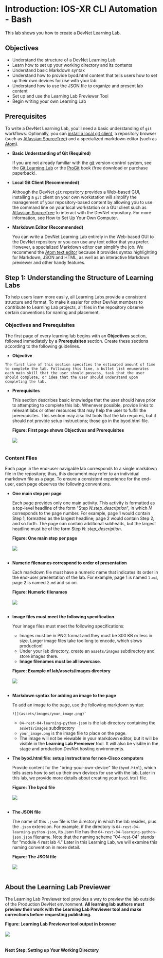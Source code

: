 # Introduction: IOS-XR CLI Automation - Bash

This lab shows you how to create a DevNet Learning Lab.    

## Objectives

* Understand the structure of a DevNet Learning Lab
* Learn how to set up your working directory and its contents
* Understand basic Markdown syntax
* Understand how to provide byod.html content that tells users how to set up their own devices for use with your lab
* Understand how to use the JSON file to organize and present lab content
* Set up and use the Learning Lab Previewer Tool
* Begin writing your own Learning Lab

## Prerequisites

To write a DevNet Learning Lab, you'll need a basic understanding of `git` workflows. Optionally, you can [install a local git client](https://git-scm.com/book/en/v2/Getting-Started-Installing-Git), a repository browser (such as [Atlassian SourceTree](https://www.sourcetreeapp.com)) and a specialized markdown editor (such as [Atom](https://atom.io/)).

* **Basic Understanding of Git (Required)**

	If you are not already familiar with the [git](https://git-scm.com/) version-control system, see the [Git Learning Lab](https://learninglabs.cisco.com/lab/git-intro/step/1) or the [ProGit](https://progit.org/) book (free download or purchase paperback).

* **Local Git Client (Recommended)**

	Although the DevNet `git` repository provides a Web-based GUI, installing a `git` client on your own workstation will simplify the management of your repository-based content by allowing you to use the command line on your local workstation or a GUI client such as [Atlassian SourceTree](https://www.sourcetreeapp.com) to interact with the DevNet repository. For more information, see How to Set Up Your Own Computer.

* **Markdown Editor (Recommended)**

	You can write a DevNet Learning Lab entirely in the Web-based GUI to the DevNet repository or you can use any text editor that you prefer. However, a specialized Markdown editor can simplify the job. We recommend the [Atom text editor](https://atom.io/) because it provides syntax highlighting for Markdown, JSON and HTML, as well as an interactive Markdown previewer and other handy features.

## Step 1: Understanding the Structure of Learning Labs
To help users learn more easily, all Learning Labs provide a consistent structure and format. To make it easier for other DevNet members to contribute to Learning Lab projects, all files in the repository observe certain conventions for naming and placement.

### Objectives and Prerequisites
The first page of every learning lab begins with an __Objectives__ section, followed immediately by a __Prerequisites__ section. Create these sections according to the following guidelines.

  *  **Objective**

	The first line of this section specifies the estimated amount of time to complete the lab. Following this line, a bullet list enumerates each main skill that the user should possess, task that the user should complete, or idea that the user should understand upon completing the lab.

  * **Prerequisites**

	This section describes basic knowledge that the user should have prior to attempting to complete this lab. Whenever possible, provide links to relevant labs or other resources that may help the user to fulfill the prerequisites. This section may also list tools that the lab requires, but it should not provide setup instructions; those go in the byod.html file.

	<b>Figure: First page shows Objectives and Prerequisites</b>
	<br/><br/>
	![](assets/images/obj_prereq.png)
	<br/><br/>

### Content Files

Each page in the end-user navigable lab corresponds to a single markdown file in the repository; thus, this document may refer to an individual markdown file as a page.  To ensure a consistent experience for the end-user, each page observes the following conventions.

* **One main step per page**

	Each page provides only one main activity. This activity is formatted as a top-level headline of the form "Step *N*:*step_description*", in which *N* corresponds to the page number. For example, page 1 would contain Step 1, formatted as the largest headline; page 2 would contain Step 2, and so forth.  The page can contain additional subheads, but the largest headline must be of the form Step *N*: *step_description*.

	<b>Figure: One main step per page</b>
	<br/><br/>
	![](assets/images/step_one.png)
	<br/><br/>

*  **Numeric filenames correspond to order of presentation**

	Each markdown file must have a numeric name that indicates its order in the end-user presentation of the lab.  For example, page 1 is named `1.md`, page 2 is named `2.md` and so on.

	<b>Figure: Numeric filenames</b>
	<br/> <br/>
	![](assets/images/md_files.png)
	<br/><br/>  

* **Image files must meet the following specification**

	Your image files must meet the following specifications:
    * Images must be in PNG format and they must be 300 KB or less in size.  Larger image files take too long to encode, which slows production!
    * Under your lab directory, create an `assets/images` subdirectory and store images there.
    * **Image filenames must be all lowercase**.

	<b>Figure: Example of lab/assets/images directory</b>
	<br/> <br/>
	![](assets/images/images.png)
	<br/><br/>  

* **Markdown syntax for adding an image to the page**

	To add an image to the page, use the following markdown syntax:
	```
	![](assets/images/your_image.png)`
	```
	* `04-rest-04-learning-python-json` is the lab directory containing the `assets/images` subdirectory
	* `your_image.png` is the image file to place on the page.
	* The image will not be viewable in your markdown editor, but it will be visible in the **Learning Lab Previewer** tool. It will also be visible in the stage and production DevNet hosting environments.


* **The byod.html file: setup instructions for non-Cisco computers**

	Provide content for the "bring-your-own-device" file (`byod.html`), which tells users how to set up their own devices for use with the lab.  Later in this lab, we provide more details about creating your `byod.html` file.

	<b>Figure: The byod file</b>
    <br/> <br/>
	![](assets/images/byod_file.png)
	<br/><br/>

* **The JSON file**

	The name of this `.json` file is the directory in which the lab resides, plus the `.json` extension.  For example, if the directory is `04-rest-04-learning-python-json`, its .json file has the `04-rest-04-learning-python-json.json` filename.  Note that the naming scheme "04-rest-04" stands for "module 4 rest lab 4." Later in this Learning Lab, we will examine this naming convention in more detail.

	<b>Figure: The JSON file</b>
    <br/> <br/>
	![](assets/images/json_file.png)
	<br/><br/>

## About the Learning Lab Previewer

The Learning Lab Previewer tool provides a way to preview the lab outside of the Production DevNet environment.  **All learning lab authors must preview their work with the Learning Lab Previewer tool and make corrections before requesting publishing.**

<b>Figure: Learning Lab Previewer tool output in browser</b>
<br/><br/>
![](assets/images/llp_0.png)
<br/><br/>  

#### Next Step: Setting up Your Working Directory
